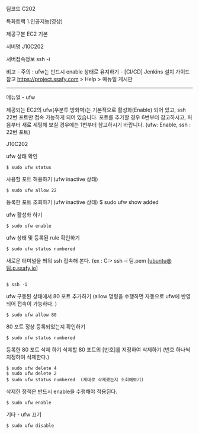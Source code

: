 팀코드
    C202

특화트랙
    1.인공지능(영상)

제공구분
    EC2 기본

서버명
    J10C202

서버접속정보
    ssh -i 

비고
    - 주의 : ufw는 반드시 enable 상태로 유지하기
    - [CI/CD] Jenkins 설치 가이드 참고 https://project.ssafy.com > Help > 매뉴얼 게시판

---


메뉴얼 - ufw


제공되는 EC2의 ufw(우분투 방화벽)는 기본적으로 활성화(Enable) 되어 있고, ssh 22번 포트만 접속 가능하게 되어 있습니다. 
포트를 추가할 경우 6번부터 참고하시고,
처음부터 새로 세팅해 보실 경우에는 1번부터 참고하시기 바랍니다.
(ufw: Enable, ssh : 22번 포트)

J10C202

ufw 상태 확인
```shell
$ sudo ufw status
```
사용할 포트 허용하기 (ufw inactive 상태)
```shell
$ sudo ufw allow 22
```
등록한 포트 조회하기 (ufw inactive 상태)
$ sudo ufw show added

ufw 활성화 하기
```shell
$ sudo ufw enable
```
ufw 상태 및 등록된 rule 확인하기
```shell
$ sudo ufw status numbered
```
새로운 터미널을 띄워 ssh 접속해 본다.
(ex : C:\> ssh -i 팀.pem [ubuntu@팀.p.ssafy.io]
```

$ ssh -i 
```
ufw 구동된 상태에서 80 포트 추가하기 (allow 명령을 수행하면 자동으로 ufw에 반영되어 접속이 가능하다. )
```shell
$ sudo ufw allow 80
```
80 포트 정상 등록되었는지 확인하기
```shell
$ sudo ufw status numbered
```
등록한 80 포트 삭제 하기
삭제할 80 포트의 [번호]를 지정하여 삭제하기 (번호 하나씩 지정하여 삭제한다.)
```shell
$ sudo ufw delete 4
$ sudo ufw delete 2
$ sudo ufw status numbered  (제대로 삭제했는지 조회해보기)
```
삭제한 정책은 반드시 enable을 수행해야 적용된다.
```shell
$ sudo ufw enable
```
기타 - ufw 끄기
```shell
$ sudo ufw disable
```
